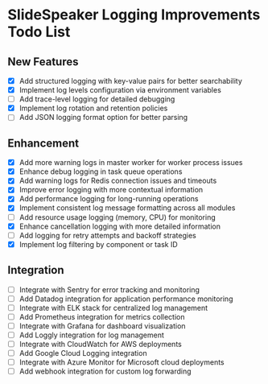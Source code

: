 # SlideSpeaker Logging Improvements Todo List

## New Features
- [x] Add structured logging with key-value pairs for better searchability
- [x] Implement log levels configuration via environment variables
- [ ] Add trace-level logging for detailed debugging
- [x] Implement log rotation and retention policies
- [ ] Add JSON logging format option for better parsing

## Enhancement
- [x] Add more warning logs in master worker for worker process issues
- [x] Enhance debug logging in task queue operations
- [x] Add warning logs for Redis connection issues and timeouts
- [x] Improve error logging with more contextual information
- [x] Add performance logging for long-running operations
- [x] Implement consistent log message formatting across all modules
- [ ] Add resource usage logging (memory, CPU) for monitoring
- [x] Enhance cancellation logging with more detailed information
- [ ] Add logging for retry attempts and backoff strategies
- [x] Implement log filtering by component or task ID

## Integration
- [ ] Integrate with Sentry for error tracking and monitoring
- [ ] Add Datadog integration for application performance monitoring
- [ ] Integrate with ELK stack for centralized log management
- [ ] Add Prometheus integration for metrics collection
- [ ] Integrate with Grafana for dashboard visualization
- [ ] Add Loggly integration for log management
- [ ] Integrate with CloudWatch for AWS deployments
- [ ] Add Google Cloud Logging integration
- [ ] Integrate with Azure Monitor for Microsoft cloud deployments
- [ ] Add webhook integration for custom log forwarding